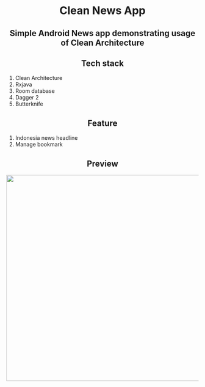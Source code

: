 <h1 align="center">Clean News App</h1>

<h2 align="center">
  Simple Android News app demonstrating usage of Clean Architecture
</h2>

<h2 align="center">
  <strong>Tech stack</strong>
</h2>

1. Clean Architecture
2. Rxjava
3. Room database
4. Dagger 2
5. Butterknife

<h2 align="center">
  <strong>Feature</strong>
</h2>

1. Indonesia news headline
2. Manage bookmark

<h2 align="center">
  <strong>Preview</strong>
</h2>

<div align="center">
  <img src="https://media.giphy.com/media/LRaVxOM2g2wDOIwdqQ/giphy.gif" height="540"/>
</div>


